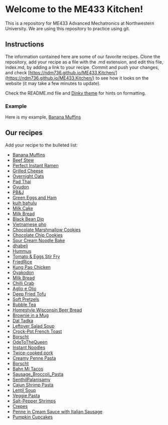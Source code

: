 # Welcome to the ME433 Kitchen!
This is a repository for ME433 Advanced Mechatronics at Northwestern University. We are using this repository to practice using git.

## Instructions
The information contained here are some of our favorite recipes. Clone the repository, add your recipe as a file with the .md extension, and edit this file, index.md, by adding a link to your recipe. Commit and push your changes, and check [https://ndm736.github.io/ME433.Kitchen/](https://ndm736.github.io/ME433.Kitchen/) to see how it looks on the website (it may take a few minutes to update).

Check the README.md file and [Dinky theme](https://pages-themes.github.io/dinky/) for hints on formatting.

### Example
Here is my example, [Banana Muffins](./recipes/bananamuffins.html)

## Our recipes
Add your recipe to the bulleted list:
- [Banana Muffins](./recipes/bananamuffins.html) <!--- The link ends in html even though the file ends in .md -->
- [Beef Stew](./recipes/beefstew.html)
- [Perfect Instant Ramen](./recipes/perfectramen.html)
- [Grilled Cheese](./recipes/grilledcheese.html)
- [Overnight Oats](./recipes/overnightoats.html)
- [Pad Thai](./recipes/PadThai.html)
- [Gyudon](./recipes/gyudon.html)
- [PB&J](./recipes/PB&J.html)
- [Green Eggs and Ham](./recipes/greeneggs.html)
- [kuih bahulu](./recipes/kuihbahulu.html)
- [Milk Cake](./recipes/milkcake.html)
- [Milk Bread](./recipes/oyakodon.html)
- [Black Bean Dip](./recipes/blackbean_dip.html)
- [Vietnamese pho](./recipes/VietnamesePho.html)
- [Chocolate Marshmallow Cookies](./recipes/chocolatemarshmallow.html)
- [Chocolate Chip Cookies](./recipes/chocolatechipcookies.html)
- [Sour Cream Noodle Bake](./recipes/noodlebake.html)
- [dhabeli](./recipes/dhabeli.html)
- [Hummus](./recipes/hummus.html)
- [Tomato & Eggs Stir Fry](./recipes/tomatoeggstirfry.html)
- [FriedRice](./recipes/FriedRice.html)
- [Kung Pao Chicken](./recipes/kungpaochicken.html)
- [Oyakodon](./recipes/oyakodon.html)
- [Milk Bread](./recipes/milkbread.html)
- [Chilli Crab](./recipes/chillicrab.html)
- [Aglio e Olio](./recipes/AglioEOlio.html)
- [Deep Fried Tofu](./recipes/deepfriedtofu.html)
- [Soft Pretzels](./recipes/softPretzels.html)
- [Bubble Tea](./recipes/BubbleTea.html)
- [Homestyle Wisconsin Beer Bread](./recipes/WisconsinBeerBread.md)
- [Brownie in a Mug](./recipes/BrownieInAMug.html)
- [Dal Tadka](./recipes/daltadka.html)
- [Leftover Salad Soup](./recipes/leftoversaladsoup.html)
- [Crock-Pot French Toast](./recipes/crockpotfrenchtoast.html)
- [Borscht](./recipes/borscht.html)
- [OdeToTheQueen](./recipes/odetothequeen.html)
- [Instant Noodles](./recipes/instantnoodles.html)
- [Twice-cooked pork](./recipes/Twicecookedpork.html)
- [Creamy Penne Pasta](./recipes/creamypasta.html)
- [Borscht](./recipes/borscht.html)
- [Bahn Mi Tacos](./recipes/bahnmi_tacos.html)
- [Sausage_Broccoli_Pasta](./recipes/Sausage_Broccoli_Pasta.html)
- [SenthilPalanisamy](./recipes/indian_egg_masala.html)
- [Cajun Shrimp Pasta](./recipes/cajunshrimppasta.html)
- [Lentil Soup](./recipes/LentilSoup.html)
- [Veggie Pasta](./recipes/VeggiePasta.html)
- [Salt-Pepper Shrimps](./recipes/SaltPepperShrimps.html)
- [Crepes](./recipes/Crepes.html)
- [Penne in Cream Sauce with Italian Sausage](./recipes/CreamyItalianSausagePenne.html)
- [Pumpkin Cupcakes](./recipes/pumpkincupcakes.html)
